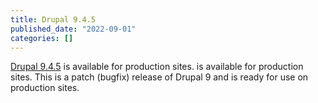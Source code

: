 ```yaml
---
title: Drupal 9.4.5
published_date: "2022-09-01"
categories: []
---
```

[Drupal 9.4.5](https://www.drupal.org/project/drupal/releases/9.4.5) is available for production sites. is available for production sites. This is a patch (bugfix) release of Drupal 9 and is ready for use on production sites.
